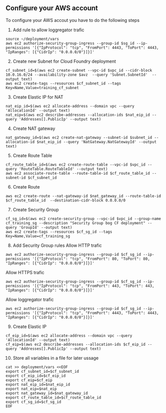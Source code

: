 ## Configure your AWS account

To configure your AWS accout you have to do the following steps

1. Add rule to allow loggregator trafic
```
source ~/deployment/vars
aws ec2 authorize-security-group-ingress --group-id $sg_id --ip-permissions '[{"IpProtocol": "tcp", "FromPort": 4443, "ToPort": 4443, "IpRanges": [{"CidrIp": "0.0.0.0/0"}]}]'
```

2. Create new Subnet for Cloud Foundry deployment
```
cf_subnet_id=$(aws ec2 create-subnet --vpc-id $vpc_id --cidr-block 10.0.16.0/24 --availability-zone $avz  --query 'Subnet.SubnetId'  --output text)
aws ec2 create-tags --resources $cf_subnet_id --tags Key=Name,Value=training_cf_subnet
```

3. Create Elastic IP for NAT
```
nat_eip_id=$(aws ec2 allocate-address --domain vpc --query 'AllocationId' --output text)
nat_eip=$(aws ec2 describe-addresses --allocation-ids $nat_eip_id --query 'Addresses[].PublicIp' --output text)
```

4. Create NAT gateway
```
nat_gateway_id=$(aws ec2 create-nat-gateway --subnet-id $subnet_id --allocation-id $nat_eip_id --query 'NatGateway.NatGatewayId' --output text)
```

5. Create Route Table
```
cf_route_table_id=$(aws ec2 create-route-table --vpc-id $vpc_id --query 'RouteTable.RouteTableId' --output text)
aws ec2 associate-route-table --route-table-id $cf_route_table_id --subnet-id $cf_subnet_id 
```

6. Create Route
```
aws ec2 create-route --nat-gateway-id $nat_gateway_id --route-table-id $cf_route_table_id  --destination-cidr-block 0.0.0.0/0
```

7. Create Security Group
```
cf_sg_id=$(aws ec2 create-security-group --vpc-id $vpc_id --group-name cf_training_sg --description "Security Group bog CF deployment" --query 'GroupId' --output text)
aws ec2 create-tags --resources $cf_sg_id --tags Key=Name,Value=cf_training_sg
```

8. Add Security Group rules
Allow HTTP trafic
```
aws ec2 authorize-security-group-ingress --group-id $cf_sg_id --ip-permissions '[{"IpProtocol": "tcp", "FromPort": 80, "ToPort": 80, "IpRanges": [{"CidrIp": "0.0.0.0/0"}]}]'
```
Allow HTTPS trafic
```
aws ec2 authorize-security-group-ingress --group-id $cf_sg_id --ip-permissions '[{"IpProtocol": "tcp", "FromPort": 443, "ToPort": 443, "IpRanges": [{"CidrIp": "0.0.0.0/0"}]}]'
```
Allow loggregator trafic
```
aws ec2 authorize-security-group-ingress --group-id $cf_sg_id --ip-permissions '[{"IpProtocol": "tcp", "FromPort": 4443, "ToPort": 4443, "IpRanges": [{"CidrIp": "0.0.0.0/0"}]}]'
```

9. Create Elastic IP
```
cf_eip_id=$(aws ec2 allocate-address --domain vpc --query 'AllocationId' --output text)
cf_eip=$(aws ec2 describe-addresses --allocation-ids $cf_eip_id --query 'Addresses[].PublicIp' --output text)
```

10. Store all variables in a file for later ussage
```
cat >> deployment/vars <<EOF
export cf_subnet_id=$cf_subnet_id
export cf_eip_id=$cf_eip_id
export cf_eip=$cf_eip
export nat_eip_id=$nat_eip_id
export nat_eip=$nat_eip
export nat_gateway_id=$nat_gateway_id
export cf_route_table_id=$cf_route_table_id
export cf_sg_id=$cf_sg_id
EOF
```
